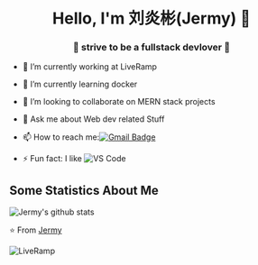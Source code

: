 <h1 align="center"> Hello, I'm 刘炎彬(Jermy) 👋 </h1>
<h3 align="center">🚀 strive to be a fullstack devlover 🚀</h3>

- 🔭 I’m currently working at LiveRamp
- 🌱 I’m currently learning docker
- 👯 I’m looking to collaborate on MERN stack projects
- 💬 Ask me about Web dev related Stuff
- 📫 How to reach me:[![Gmail Badge](https://img.shields.io/badge/-Gmail-c14438?style=flat-square&logo=Gmail&logoColor=white&link=mailto:shuklaraghav321.com)](jermy.liu@liveramp.com)

- ⚡ Fun fact: I like ![VS Code](http://img.shields.io/badge/-VS%20Code-007ACC?style=flat-square&logo=visual-studio-code&logoColor=ffffff)

## Some Statistics About Me
![Jermy's github stats](https://github-readme-stats.vercel.app/api?username=lyb2333&&show_icons=true&title_color=ffffff&icon_color=bb2acf&text_color=daf7dc&bg_color=151515)<br>

⭐️ From [Jermy](https://github.com/lyb2333)

![LiveRamp](https://lh5.googleusercontent.com/b_24zwCDNU6UVnUmmbVbY9gA2I65FldCyS29OtGOI_aM7gCbCtDJ59kxg5wyuSyaIYDia6UyVocW0kfTC08erH4R0sLTBAAvm90b5GCdN2Zf48JqZNSFlrN8DyIkU_bvLASq2Tg2)
